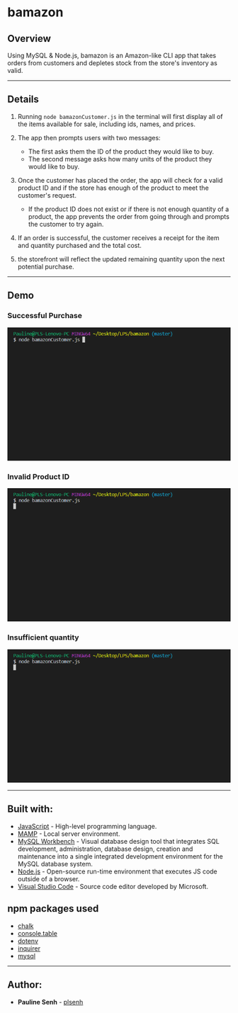 # bamazon

## Overview

Using MySQL & Node.js, bamazon is an Amazon-like CLI app that takes orders from customers and depletes stock from the store's inventory as valid.

---

## Details

1. Running `node bamazonCustomer.js` in the terminal will first display all of the items available for sale, including ids, names, and prices.

2. The app then prompts users with two messages:

   - The first asks them the ID of the product they would like to buy.
   - The second message asks how many units of the product they would like to buy.

3. Once the customer has placed the order, the app will check for a valid product ID and if the store has enough of the product to meet the customer's request.

   - If the product ID does not exist or if there is not enough quantity of a product, the app prevents the order from going through and prompts the customer to try again.

4. If an order is successful, the customer receives a receipt for the item and quantity purchased and the total cost.

5. the storefront will reflect the updated remaining quantity upon the next potential purchase.

---

## Demo

### Successful Purchase

![Purchase](/gifs/purchase.gif)

### Invalid Product ID

![Invalid ProductID](/gifs/invalid-productID.gif)

### Insufficient quantity

![Insufficient quantity](/gifs/insufficient-quantity.gif)

---

## Built with:

- [JavaScript](https://developer.mozilla.org/en-US/docs/Web/JavaScript) - High-level programming language.
- [MAMP](https://www.mamp.info/en/) - Local server environment.
- [MySQL Workbench](https://www.mysql.com/products/workbench/) - Visual database design tool that integrates SQL development, administration, database design, creation and maintenance into a single integrated development environment for the MySQL database system.
- [Node.js](https://nodejs.org/en/) - Open-source run-time environment that executes JS code outside of a browser.
- [Visual Studio Code](https://code.visualstudio.com/) - Source code editor developed by Microsoft.

## npm packages used

- [chalk](https://www.npmjs.com/package/chalk)
- [console.table](https://www.npmjs.com/package/console.table)
- [dotenv](https://www.npmjs.com/package/dotenv)
- [inquirer](https://www.npmjs.com/package/inquirer)
- [mysql](https://www.npmjs.com/package/mysql)

---

## Author:

- **Pauline Senh** - [plsenh](https://github.com/plsenh)
